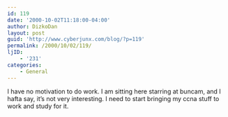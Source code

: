 ```yaml
---
id: 119
date: '2000-10-02T11:18:00-04:00'
author: DizkoDan
layout: post
guid: 'http://www.cyberjunx.com/blog/?p=119'
permalink: /2000/10/02/119/
ljID:
    - '231'
categories:
    - General
---
```


I have no motivation to do work. I am sitting here starring at buncam, and I hafta say, it’s not very interesting. I need to start bringing my ccna stuff to work and study for it.